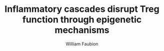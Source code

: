 ---
author: William Faubion
funder: National Institutes of Health (US)
layout: grant
link:
- https://www.niaid.nih.gov//sites/default/files/R01-Faubion-app.pdf
- https://www.niaid.nih.gov//sites/default/files/R01-Faubion-sum.pdf
link_name:
- Proposal
- Summary Statement
program: R01
status: funded
title: Inflammatory cascades disrupt Treg function through epigenetic mechanisms
year: 2015
---